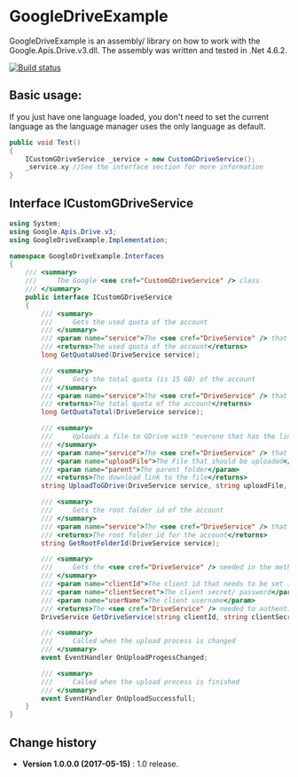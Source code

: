GoogleDriveExample
====================================

GoogleDriveExample is an assembly/ library on how to work with the Google.Apis.Drive.v3.dll.
The assembly was written and tested in .Net 4.6.2.

[![Build status](https://ci.appveyor.com/api/projects/status/qmem8i9v5no63wfg?svg=true)](https://ci.appveyor.com/project/SeppPenner/googledriveexample)

## Basic usage:
If you just have one language loaded, you don't need to set the current language as
the language manager uses the only language as default.
```csharp
public void Test()
{
    ICustomGDriveService _service = new CustomGDriveService();
    _service.xy //See the interface section for more information
}
```

## Interface ICustomGDriveService
```csharp
using System;
using Google.Apis.Drive.v3;
using GoogleDriveExample.Implementation;

namespace GoogleDriveExample.Interfaces
{
    /// <summary>
    ///     The Google <see cref="CustomGDriveService" /> class
    /// </summary>
    public interface ICustomGDriveService
    {
        /// <summary>
        ///     Gets the used quota of the account
        /// </summary>
        /// <param name="service">The <see cref="DriveService" /> that is needed</param>
        /// <returns>The used quota of the account</returns>
        long GetQuotaUsed(DriveService service);

        /// <summary>
        ///     Gets the total quota (is 15 GB) of the account
        /// </summary>
        /// <param name="service">The <see cref="DriveService" /> that is needed</param>
        /// <returns>The total quota of the account</returns>
        long GetQuotaTotal(DriveService service);

        /// <summary>
        ///     Uploads a file to GDrive with "everone that has the link can read the file" rights
        /// </summary>
        /// <param name="service">The <see cref="DriveService" /> that is needed</param>
        /// <param name="uploadFile">The File that should be uploaded</param>
        /// <param name="parent">The parent folder</param>
        /// <returns>The download link to the file</returns>
        string UploadToGDrive(DriveService service, string uploadFile, string parent);

        /// <summary>
        ///     Gets the root folder id of the account
        /// </summary>
        /// <param name="service">The <see cref="DriveService" /> that is needed</param>
        /// <returns>The root folder id for the account</returns>
        string GetRootFolderId(DriveService service);

        /// <summary>
        ///     Gets the <see cref="DriveService" /> needed in the methods above
        /// </summary>
        /// <param name="clientId">The client id that needs to be set inside the Google account (API-Key)</param>
        /// <param name="clientSecret">The client secret/ password</param>
        /// <param name="userName">The client username</param>
        /// <returns>The <see cref="DriveService" /> needed to authenticate the above methods</returns>
        DriveService GetDriveService(string clientId, string clientSecret, string userName);

        /// <summary>
        ///     Called when the upload process is changed
        /// </summary>
        event EventHandler OnUploadProgessChanged;

        /// <summary>
        ///     Called when the upload process is finished
        /// </summary>
        event EventHandler OnUploadSuccessfull;
    }
}
```


Change history
--------------

* **Version 1.0.0.0 (2017-05-15)** : 1.0 release.
